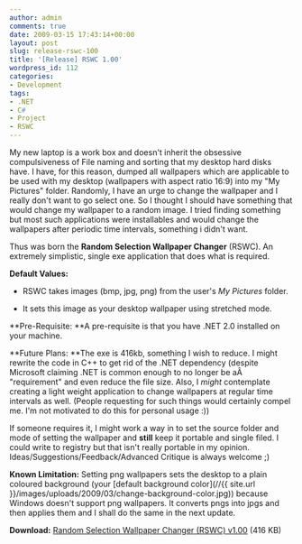 ```yaml
---
author: admin
comments: true
date: 2009-03-15 17:43:14+00:00
layout: post
slug: release-rswc-100
title: '[Release] RSWC 1.00'
wordpress_id: 112
categories:
- Development
tags:
- .NET
- C#
- Project
- RSWC
---
```


My new laptop is a work box and doesn't inherit the obsessive compulsiveness of File naming and sorting that my desktop hard disks have. I have, for this reason, dumped all wallpapers which are applicable to be used with my desktop (wallpapers with aspect ratio 16:9) into my "My Pictures" folder. Randomly, I have an urge to change the wallpaper and I really don't want to go select one. So I thought I should have something that would change my wallpaper to a random image. I tried finding something but most such applications were installables and would change the wallpapers after periodic time intervals, something i didn't want.

Thus was born the **Random Selection Wallpaper Changer** (RSWC). An extremely simplistic, single exe application that does what is required.

**Default Values:**



	
  * RSWC takes images (bmp, jpg, png) from the user's _My Pictures_ folder.

	
  * It sets this image as your desktop wallpaper using stretched mode.


**Pre-Requisite: **A pre-requisite is that you have .NET 2.0 installed on your machine.

**Future Plans: **The exe is 416kb, something I wish to reduce. I might rewrite the code in C++ to get rid of the .NET dependency (despite Microsoft claiming .NET is common enough to no longer be aÂ  "requirement" and even reduce the file size. Also, I _might_ contemplate creating a light weight application to change wallpapers at regular time intervals as well. (People requesting for such things would certainly compel me. I'm not motivated to do this for personal usage :))

If someone requires it, I might work a way in to set the source folder and mode of setting the wallpaper and **still** keep it portable and single filed. I could write to registry but that isn't really portable in my opinion. Ideas/Suggestions/Feedback/Advanced Critique is always welcome ;)

**Known Limitation:** Setting png wallpapers sets the desktop to a plain coloured background (your [default background color](//{{ site.url }}/images/uploads/2009/03/change-background-color.jpg)) because Windows doesn't support png wallpapers. It converts pngs into jpgs and then applies them and I shall do the same in the next update.

**Download:** [Random Selection Wallpaper Changer (RSWC) v1.00](http://karunab.com/dls/Random%20Selection%20Wallpaper%20Changer%20v1.00.exe) (416 KB)
